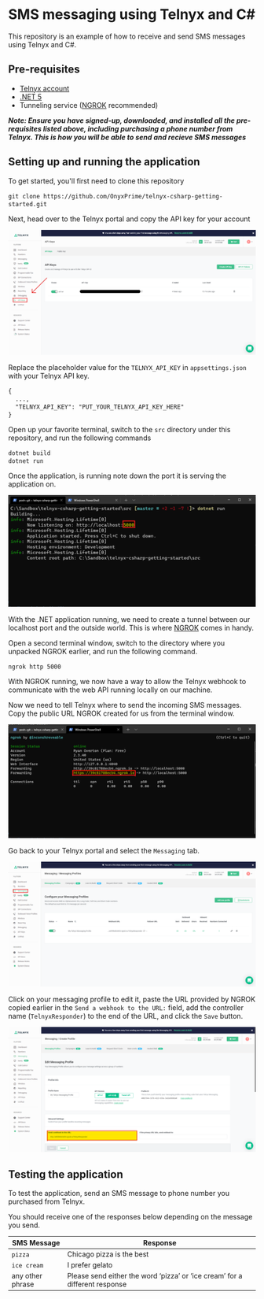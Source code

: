 # SMS messaging using Telnyx and C#
This repository is an example of how to receive and send SMS messages using Telnyx and C#.

## Pre-requisites
- [Telnyx account](https://telnyx.com/sign-up)
- [.NET 5](https://dotnet.microsoft.com/download/dotnet/5.0)
- Tunneling service ([NGROK](https://ngrok.com/download) recommended)

**_Note: Ensure you have signed-up, downloaded, and installed all the pre-requisites listed above, including purchasing a phone number from Telnyx. This is how you will be able to send and recieve SMS messages_**

## Setting up and running the application

To get started, you'll first need to clone this repository

```
git clone https://github.com/OnyxPrime/telnyx-csharp-getting-started.git
```
Next, head over to the Telnyx portal and copy the API key for your account

![Telnyx portal API key page](./images/telnyx-dashboard-api-key.png)

Replace the placeholder value for the `TELNYX_API_KEY` in `appsettings.json` with your Telnyx API key.

```
{
  ...,
  "TELNYX_API_KEY": "PUT_YOUR_TELNYX_API_KEY_HERE"
}
```

Open up your favorite terminal, switch to the `src` directory under this repository, and run the following commands

```
dotnet build
dotnet run
```

Once the application, is running note down the port it is serving the application on.

![terminal window showing dotnet run log](./images/dotnet-running-port.png)

With the .NET application running, we need to create a tunnel between our localhost port and the outside world. This is where [NGROK](https://ngrok.com/download) comes in handy.

Open a second terminal window, switch to the directory where you unpacked NGROK earlier, and run the following command.

```
ngrok http 5000
```

With NGROK running, we now have a way to allow the Telnyx webhook to communicate with the web API running locally on our machine. 

Now we need to tell Telnyx where to send the incoming SMS messages. Copy the public URL NGROK created for us from the terminal window.

![NGROK output in a terminal window](./images/ngrok-running-terminal.png)

Go back to your Telnyx portal and select the `Messaging` tab.

![Telnyx portal messaging tab](./images/telnyx-dashboard-messaging.png)

Click on your messaging profile to edit it, paste the URL provided by NGROK copied earlier in the `Send a webhook to the URL:` field, add the controller name (`TelnyxResponder`) to the end of the URL, and click the `Save` button.

![Telnyx portal messaging tab edit profile](./images/telnyx-portal-messaging-edit.png)

## Testing the application

To test the application, send an SMS message to phone number you purchased from Telnyx. 

You should receive one of the responses below depending on the message you send.

SMS Message|Response
-------|--------
`pizza`|Chicago pizza is the best
`ice cream`|I prefer gelato
any other phrase|Please send either the word ‘pizza’ or ‘ice cream’ for a different response



